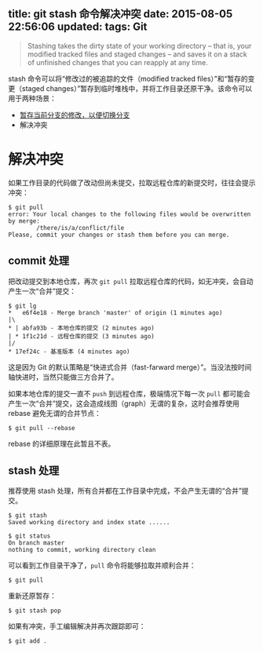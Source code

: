 title: git stash 命令解决冲突
date: 2015-08-05 22:56:06
updated:
tags: Git
---

> Stashing takes the dirty state of your working directory – that is, your modified tracked files and staged changes – and saves it on a stack of unfinished changes that you can reapply at any time.

stash 命令可以将“修改过的被追踪的文件（modified tracked files）”和“暂存的变更（staged changes）”暂存到临时堆栈中，并将工作目录还原干净。该命令可以用于两种场景：

* [暂存当前分支的修改，以便切换分支](http://git-scm.com/book/zh/v1/Git-工具-储藏（Stashing）)
* 解决冲突

# 解决冲突

如果工作目录的代码做了改动但尚未提交，拉取远程仓库的新提交时，往往会提示冲突：

```
$ git pull
error: Your local changes to the following files would be overwritten by merge:
        /there/is/a/conflict/file
Please, commit your changes or stash them before you can merge.
```

## commit 处理

把改动提交到本地仓库，再次 `git pull` 拉取远程仓库的代码，如无冲突，会自动产生一次“合并”提交：

```
$ git lg
*   e6f4e18 - Merge branch 'master' of origin (1 minutes ago)
|\  
* | abfa93b - 本地仓库的提交 (2 minutes ago)
| * 1f1c21d - 远程仓库的提交 (3 minutes ago)
|/  
* 17ef24c - 基准版本 (4 minutes ago)

```

这是因为 Git 的默认策略是“快进式合并（fast-farward merge）”。当没法按时间轴快进时，当然只能做三方合并了。

如果本地仓库的提交一直不 `push` 到远程仓库，极端情况下每一次 `pull` 都可能会产生一次“合并”提交，这会造成线图（graph）无谓的复杂，这时会推荐使用 rebase 避免无谓的合并节点：

```
$ git pull --rebase
```

rebase 的详细原理在此暂且不表。

## stash 处理

推荐使用 stash 处理，所有合并都在工作目录中完成，不会产生无谓的“合并”提交。

```
$ git stash
Saved working directory and index state ......
```

```
$ git status
On branch master
nothing to commit, working directory clean
```

可以看到工作目录干净了，`pull` 命令将能够拉取并顺利合并：

```
$ git pull
```

重新还原暂存：

```
$ git stash pop
```

如果有冲突，手工编辑解决并再次跟踪即可：

```
$ git add .
```
